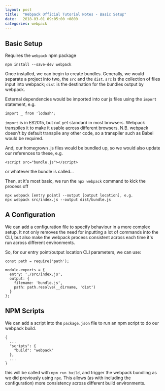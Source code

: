 ```yaml
---
layout: post
title:  "Webpack Official Tutorial Notes - Basic Setup"
date:   2018-03-01 09:05:00 +0800
categories: webpack
---
```


Basic Setup
---

Requires the `webpack` npm package

```
npm install --save-dev webpack
```

Once installed, we can begin to create bundles. Generally, we would separate a project into two, the `src` and the `dist`. `src` is the collection of files input into webpack; `dist` is the destination for the bundles output by webpack.

External dependencies would be imported into our js files using the `import` statement, e.g.

```
import _ from 'lodash';
```

`import` is in ES2015, but not yet standard in most browsers. Webpack transpiles it to make it usable across different browsers. N.B. webpack doesn't by default transpile any other code, so a transpiler such as Babel would be required.

And, our homegrown .js files would be bundled up, so we would also update our references to these, e.g.

```
<script src="bundle.js"></script>
```

or whatever the bundle is called...

Then, at it's most basic, we run the `npx webpack` command to kick the process off

```
npx webpack [entry point] --output [output location], e.g.
npx webpack src/index.js --output dist/bundle.js
```


A Configuration
---

We can add a configuration file to specify behaviour in a more complex setup. It not only removes the need for inputting a lot of commands into the CLI, but also make the webpack process consistent across each time it's run across different environments.

So, for our entry point/output location CLI parameters, we can use:

```
const path = require('path');

module.exports = {
  entry: './src/index.js',
  output: {
    filename: 'bundle.js',
    path: path.resolve(__dirname, 'dist')
  }
};
```

NPM Scripts
---

We can add a script into the `package.json` file to run an npm script to do our webpack build.

```
{
  ...
  "scripts": {
    "build": "webpack"
  },
  ...
}
```

this will be called with `npm run build`, and trigger the webpack bundling as we did previously using `npx`. This allows (as with including the configuration) more consistency across different build environments.
